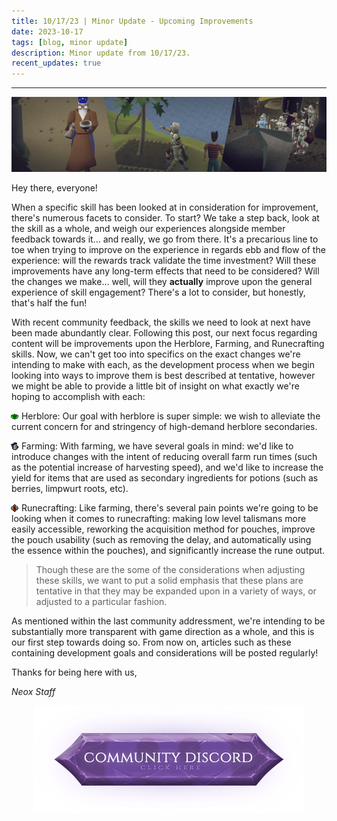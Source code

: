 ```yaml
---
title: 10/17/23 | Minor Update - Upcoming Improvements
date: 2023-10-17
tags: [blog, minor update]
description: Minor update from 10/17/23.
recent_updates: true
---
```


***
<div class="spacer-medium"></div>
<center><img src="/assets/img/updates/101723/herbrunefarm.png"></center>
<div class="spacer-medium"></div>

Hey there, everyone!

When a specific skill has been looked at in consideration for improvement, there's numerous facets to consider. To start? We take a step back, look at the skill as a whole, and weigh our experiences alongside member feedback towards it... and really, we go from there. It's a precarious line to toe when trying to improve on the experience in regards ebb and flow of the experience: will the rewards track validate the time investment? Will these improvements have any long-term effects that need to be considered? Will the changes we make... well, will they <b>actually</b> improve upon the general experience of skill engagement? There's a lot to consider, but honestly, that's half the fun!

With recent community feedback, the skills we need to look at next have been made abundantly clear. Following this post, our next focus regarding content will be improvements upon the Herblore, Farming, and Runecrafting skills. Now, we can't get too into specifics on the exact changes we're intending to make with each, as the development process when we begin looking into ways to improve them is best described at tentative, however we might be able to provide a little bit of insight on what exactly we're hoping to accomplish with each:
<div class="spacer-medium"></div>
<div class="divider div-transparent"></div>
<img src="/assets/img/updates/101723/herb.png" style="vertical-align:middle;position:relative;right:1px;bottom:1px"> Herblore: Our goal with herblore is super simple: we wish to alleviate the current concern for and stringency of high-demand herblore secondaries.

<img src="/assets/img/updates/101723/farm.png" style="vertical-align:middle;position:relative;right:1px;bottom:1px"> Farming: With farming, we have several goals in mind: we'd like to introduce changes with the intent of reducing overall farm run times (such as the potential increase of harvesting speed), and we'd like to increase the yield for items that are used as secondary ingredients for potions (such as berries, limpwurt roots, etc).

<img src="/assets/img/updates/101723/rune.png" style="vertical-align:middle;position:relative;right:1px;bottom:1px"> Runecrafting: Like farming, there's several pain points we're going to be looking when it comes to runecrafting: making low level talismans more easily accessible, reworking the acquisition method for pouches, improve the pouch usability (such as removing the delay, and automatically using the essence within the pouches), and significantly increase the rune output.

>Though these are the some of the considerations when adjusting these skills, we want to put a solid emphasis that these plans are tentative in that they may be expanded upon in a variety of ways, or adjusted to a particular fashion. 
<div class="spacer-small"></div>
<div class="divider div-transparent"></div>
<div class="spacer-medium"></div>

As mentioned within the last community addressment, we're intending to be substantially more transparent with game direction as a whole, and this is our first step towards doing so. From now on, articles such as these containing development goals and considerations will be posted regularly! 

Thanks for being here with us,

<em>Neox Staff<br>

<div class="spacer-medium"></div>
<center><a href="https://discord.com/invite/neoxps"><img src="/assets/img/JoinDiscord.png"></a></center>